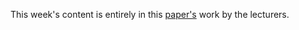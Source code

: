 This week's content is entirely in this [paper's](https://jmlr.org/papers/volume24/23-0041/23-0041.pdf) work by the lecturers.

